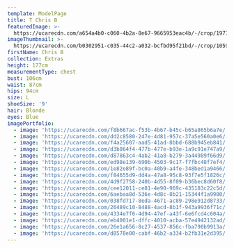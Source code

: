 ```yaml
---
template: ModelPage
title: T Chris B
featuredImage: >-
  https://ucarecdn.com/a654a4b0-c060-4b2a-8e67-9665953eac4b/-/crop/1977x1101/0,0/-/preview/
imageThumbnail: >-
  https://ucarecdn.com/b0302951-c035-44c2-a032-bcfbd95f21bd/-/crop/1059x1510/323,0/-/preview/
firstName: Chris B
collection: Extras
height: 177cm
measurementType: chest
bust: 106cm
waist: 87cm
hips: 94cm
size: L
shoeSize: '9'
hair: Blonde
eyes: Blue
imagePortfolio:
  - image: 'https://ucarecdn.com/f8b667ac-f53b-4b67-b45c-b65a865b6a7e/'
  - image: 'https://ucarecdn.com/dd2c8580-247e-4d81-957c-37a5e560a0e6/'
  - image: 'https://ucarecdn.com/f4a25607-aad5-41ad-8bbd-688b945eb841/'
  - image: 'https://ucarecdn.com/d3b864f4-477b-477e-b93e-1a9c91e747a9/'
  - image: 'https://ucarecdn.com/d87863c4-4ab2-41a8-b279-3a44989f66d9/'
  - image: 'https://ucarecdn.com/ed98e139-690b-4503-9c17-f7fbc48f7ef4/'
  - image: 'https://ucarecdn.com/1e82e89f-bc0a-40b9-a4fe-348bed1a9466/'
  - image: 'https://ucarecdn.com/f84655d9-dd4a-47a8-95c8-93f7e5f1826c/'
  - image: 'https://ucarecdn.com/4d9f2758-240b-4d55-8f09-b36bec8d60f8/'
  - image: 'https://ucarecdn.com/cee12011-ce81-4e90-969c-435183c22c5d/'
  - image: 'https://ucarecdn.com/6aebaa8d-536e-4d8c-8b21-15344f1a9900/'
  - image: 'https://ucarecdn.com/038fd717-8eda-4671-ac89-298e912d8733/'
  - image: 'https://ucarecdn.com/26489c10-8488-4acd-8b1f-943a9936f71c/'
  - image: 'https://ucarecdn.com/4334e7f6-4d94-47ef-a43f-6e6fcd4c604a/'
  - image: 'https://ucarecdn.com/eb4001e1-dffc-4010-acba-57e4942132ad/'
  - image: 'https://ucarecdn.com/26e1a656-8c27-4537-856c-fba790b9913a/'
  - image: 'https://ucarecdn.com/d8578e00-cabf-46b2-a334-b2fb31e2d395/'
---
```


